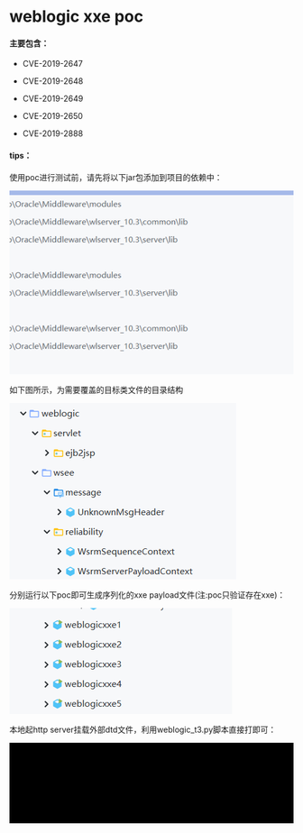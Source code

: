 # weblogic xxe poc

#### 主要包含：

* CVE-2019-2647

* CVE-2019-2648

* CVE-2019-2649

* CVE-2019-2650

* CVE-2019-2888  

#### tips：

使用poc进行测试前，请先将以下jar包添加到项目的依赖中：

![avatar](img/1.png)

如下图所示，为需要覆盖的目标类文件的目录结构

 

![avatar](img/2.png)

分别运行以下poc即可生成序列化的xxe payload文件(注:poc只验证存在xxe)：

![avatar](img/3.png)

本地起http server挂载外部dtd文件，利用weblogic_t3.py脚本直接打即可：

![avatar](img/weblogic.gif)